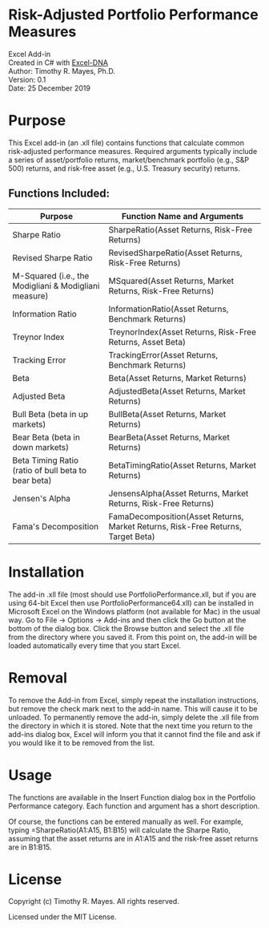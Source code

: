# Risk-Adjusted Portfolio Performance Measures
Excel Add-in<br>Created in C# with [Excel-DNA](https://github.com/Excel-DNA/ExcelDna)<br>Author: Timothy R. Mayes, Ph.D.<br>Version: 0.1<br>Date: 25 December 2019

# Purpose
This Excel add-in (an .xll file) contains functions that calculate common risk-adjusted performance measures. Required arguments typically include a series of asset/portfolio returns, market/benchmark portfolio (e.g., S&P 500) returns, and risk-free asset (e.g., U.S. Treasury security) returns.

## Functions Included:
Purpose|Function Name and Arguments
-------|---------------------------
Sharpe Ratio|SharpeRatio(Asset Returns, Risk-Free Returns)
Revised Sharpe Ratio|RevisedSharpeRatio(Asset Returns, Risk-Free Returns)
M-Squared (i.e., the Modigliani & Modigliani measure)|MSquared(Asset Returns, Market Returns, Risk-Free Returns)
Information Ratio|InformationRatio(Asset Returns, Benchmark Returns)
Treynor Index|TreynorIndex(Asset Returns, Risk-Free Returns, Asset Beta)
Tracking Error|TrackingError(Asset Returns, Benchmark Returns)
Beta|Beta(Asset Returns, Market Returns)
Adjusted Beta|AdjustedBeta(Asset Returns, Market Returns)
Bull Beta (beta in up markets)|BullBeta(Asset Returns, Market Returns)
Bear Beta (beta in down markets)|BearBeta(Asset Returns, Market Returns)
Beta Timing Ratio (ratio of bull beta to bear beta)|BetaTimingRatio(Asset Returns, Market Returns)
Jensen's Alpha|JensensAlpha(Asset Returns, Market Returns, Risk-Free Returns)
Fama's Decomposition|FamaDecomposition(Asset Returns, Market Returns, Risk-Free Returns, Target Beta)

# Installation
The add-in .xll file (most should use PortfolioPerformance.xll, but if you are using 64-bit Excel then use PortfolioPerformance64.xll) can be installed in Microsoft Excel on the Windows platform (not available for Mac) in the usual way. Go to File -> Options -> Add-ins and then click the Go button at the bottom of the dialog box. Click the Browse button and select the .xll file from the directory where you saved it. From this point on, the add-in will be loaded automatically every time that you start Excel.

# Removal
To remove the Add-in from Excel, simply repeat the installation instructions, but remove the check mark next to the add-in name. This will cause it to be unloaded.
To permanently remove the add-in, simply delete the .xll file from the directory in which it is stored. Note that the next time you return to the add-ins dialog box, Excel will inform you that it cannot find the file and ask if you would like it to be removed from the list.

# Usage
The functions are available in the Insert Function dialog box in the Portfolio Performance category. Each function and argument has a short description.

Of course, the functions can be entered manually as well. For example, typing =SharpeRatio(A1:A15, B1:B15) will calculate the Sharpe Ratio, assuming that the asset returns are in A1:A15 and the risk-free asset returns are in B1:B15.


# License

Copyright (c) Timothy R. Mayes. All rights reserved.

Licensed under the MIT License.
